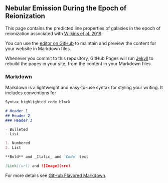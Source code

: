 



## Nebular Emission During the Epoch of Reionization

This page contains the predicted line properties of galaxies in the epoch of reionization associated with [Wilkins et al. 2019](http://arxiv.com).

You can use the [editor on GitHub](https://github.com/stephenmwilkins/BluetidesEmissionLines_Public/edit/master/README.md) to maintain and preview the content for your website in Markdown files.

Whenever you commit to this repository, GitHub Pages will run [Jekyll](https://jekyllrb.com/) to rebuild the pages in your site, from the content in your Markdown files.

### Markdown

Markdown is a lightweight and easy-to-use syntax for styling your writing. It includes conventions for

```markdown
Syntax highlighted code block

# Header 1
## Header 2
### Header 3

- Bulleted
- List

1. Numbered
2. List

**Bold** and _Italic_ and `Code` text

[Link](url) and ![Image](src)
```

For more details see [GitHub Flavored Markdown](https://guides.github.com/features/mastering-markdown/).


